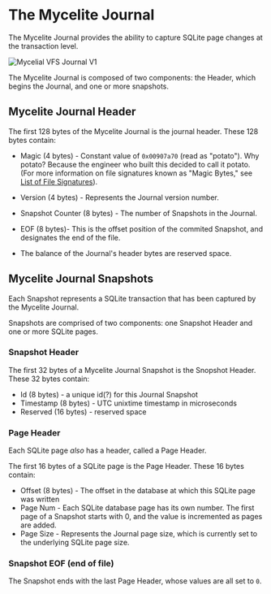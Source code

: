 # The Mycelite Journal

The Mycelite Journal provides the ability to capture SQLite page changes at the transaction level.

![Mycelial VFS Journal V1](https://user-images.githubusercontent.com/504968/204807386-5da165b7-6aef-44ca-ac09-b736c666c297.png)

The Mycelite Journal is composed of two components: the Header, which begins the Journal, and one or more snapshots.

## Mycelite Journal Header

The first 128 bytes of the Mycelite Journal is the journal header. These 128 bytes contain:

- Magic (4 bytes) - Constant value of `0x00907a70` (read as "potato"). Why potato? Because the engineer who built this decided to call it potato. (For more information on file signatures known as "Magic Bytes," see [List of File Signatures](https://en.wikipedia.org/wiki/List_of_file_signatures)).

- Version (4 bytes) - Represents the Journal version number.

- Snapshot Counter (8 bytes) - The number of Snapshots in the Journal.

- EOF (8 bytes)- This is the offset position of the commited Snapshot, and designates the end of the file.

- The balance of the Journal's header bytes are reserved space.

## Mycelite Journal Snapshots

Each Snapshot represents a SQLite transaction that has been captured by the Mycelite Journal.

Snapshots are comprised of two components: one Snapshot Header and one or more SQLite pages.

### Snapshot Header

The first 32 bytes of a Mycelite Journal Snapshot is the Snopshot Header. These 32 bytes contain:

- Id (8 bytes) - a unique id(?) for this Journal Snapshot
- Timestamp (8 bytes) - UTC unixtime timestamp in microseconds
- Reserved (16 bytes) - reserved space

### Page Header

Each SQLite page _also_ has a header, called a Page Header.

The first 16 bytes of a SQLite page is the Page Header. These 16 bytes contain:

- Offset (8 bytes) - The offset in the database at which this SQLite page was written
- Page Num - Each SQLite database page has its own number. The first page of a Snapshot starts with 0, and the value is incremented as pages are added.
- Page Size - Represents the Journal page size, which is currently set to the underlying SQLite page size.

### Snapshot EOF (end of file)

The Snapshot ends with the last Page Header, whose values are all set to `0`.
